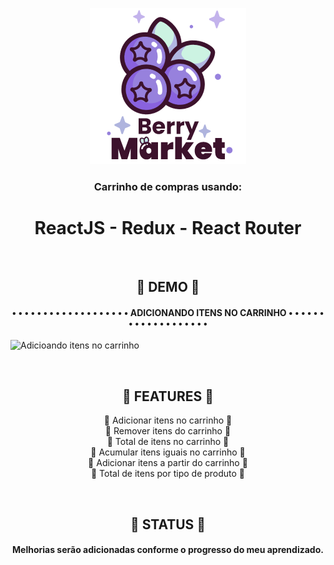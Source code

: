 
<p align="center">
  <a href="https://shopping-cart-with-react-redux.vercel.app/">
    <img src="https://github.com/4lex-passos/Shopping-Cart-with-React-Redux/blob/main/public/images/README_LOGO.png" />
  </a>
</p>

<h3 align="center">
   Carrinho de compras usando:
</h3>
<h1 align="center">
   ReactJS - Redux - React Router
</h1>

<br/>

<h2 align="center">
  🍇  DEMO  🍇
</h2>

<h4 align="center">
   • • • • • • • • • • • • • • • • • • • ADICIONANDO ITENS NO CARRINHO • • • • • • • • • • • • • • • • • • •
</h4>

![Adicioando itens no carrinho](https://github.com/4lex-passos/Shopping-Cart-with-React-Redux/blob/main/public/images/AddToCart.gif)

<br/>
<h2 align="center">
  🍇  FEATURES  🍇
</h2>

<p align="center">
  🔹 Adicionar itens no carrinho 🔹</br>
  🔹 Remover itens do carrinho 🔹</br>
  🔹 Total de itens no carrinho 🔹</br>
  🔸 Acumular itens iguais no carrinho 🔸</br>
  🔸 Adicionar itens a partir do carrinho 🔸</br>
  🔸 Total de itens por tipo de produto 🔸
  </p>

<br/>
<h2 align="center">
  🍇  STATUS  🍇
</h2>
<h4 align="center">
  Melhorias serão adicionadas conforme o progresso do meu aprendizado.
</h4>

